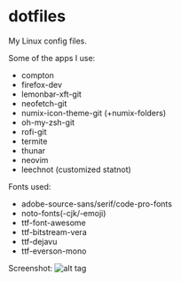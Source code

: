 # dotfiles
My Linux config files.

Some of the apps I use:
 - compton
 - firefox-dev
 - lemonbar-xft-git
 - neofetch-git
 - numix-icon-theme-git (+numix-folders)
 - oh-my-zsh-git
 - rofi-git
 - termite
 - thunar
 - neovim
 - leechnot (customized statnot)

Fonts used:
 - adobe-source-sans/serif/code-pro-fonts
 - noto-fonts(-cjk/-emoji)
 - ttf-font-awesome
 - ttf-bitstream-vera
 - ttf-dejavu
 - ttf-everson-mono

Screenshot:
![alt tag](http://i.imgur.com/slD3qk0.jpg)
